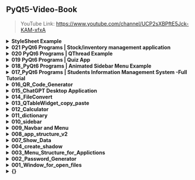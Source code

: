 ## PyQt5-Video-Book

> YouTube Link: https://www.youtube.com/channel/UCP2sXBPftE5Jck-KAM-xfxA

<details>
  <summary><strong>StyleSheet Example</strong></summary>
  
  #### QLineEdit
  
  * > https://youtu.be/HnzGjobOSh0
  * > https://youtu.be/6lgcioyeq3E
  
  ![Snipaste_2022-12-24_21-48-10](https://user-images.githubusercontent.com/31199068/216777886-50209acd-dd7a-47f6-9005-1b4d586f9ffd.png)
  ![Snipaste_2022-12-24_21-47-21](https://user-images.githubusercontent.com/31199068/216777909-3cc7efe9-1a75-43b1-b174-612fe9328453.png)

  #### Group List
  
  * > https://youtu.be/o4uYQjCsLoU
  
  ![cover](https://user-images.githubusercontent.com/31199068/216777987-6019ee8e-5ac9-40b4-8f00-8ee7de28011e.png)

  
  #### QCalendarWidget
  
  * > https://youtu.be/y3agkV1Iju4
  
  ![Snipaste_2022-04-18_21-56-49](https://user-images.githubusercontent.com/31199068/216777754-4a32d7ac-5ad5-4ef0-abeb-b3b31fe48fc3.png)

  
  #### QCheckBox
  
  * > https://youtu.be/Km0rFEVfx3M
  
  ![Snipaste_2023-02-04_10-17-12](https://user-images.githubusercontent.com/31199068/216778079-d91a4f5c-6fe1-405d-a537-ba1e2c5b662a.png)

  
  #### QComboBox
  
  * > https://youtu.be/S1bFw8Od0tU
  
  ![Snipaste_2023-02-04_10-18-50](https://user-images.githubusercontent.com/31199068/216778108-741cbff5-a1f7-44a5-b0ff-fc478e4c7de2.png)

  
  #### QPushButton
  
  * > https://youtu.be/xd2Ze6rL0G8
  
  ![Snipaste_2023-02-27_22-14-36](https://user-images.githubusercontent.com/31199068/221885012-f9bb5ee2-4977-4956-a1d2-27b390492e15.png)
  
</details>



<details>
  <summary><strong> 021 PyQt6 Programs | Stock/inventory management application </strong></summary>
  <br/>
  
  * > [https://youtu.be/Mv_oQ_OohPQ](https://youtu.be/AOciUtIElb8)
    
  ![image](https://github.com/ingwant/PyQt5-Video-Book/assets/31199068/689df0f5-8c46-4453-b02c-8330084780c7)
    
</details>


<details>
  <summary><strong> 020 PyQt6 Programs | QThread Example </strong></summary>
  <br/>
  
  * > [https://youtu.be/Mv_oQ_OohPQ](https://youtu.be/CRDXmbJ2Q_M)
    
    ![image](https://github.com/ingwant/PyQt5-Video-Book/assets/31199068/a95255fd-b314-447d-b980-7a28135394ad)

</details>


<details>
  <summary><strong> 019 PyQt6 Programs | Quiz App </strong></summary>
  <br/>
  
  * > https://youtu.be/yJmnWzgGodk
    
    ![image](https://github.com/ingwant/PyQt5-Video-Book/assets/31199068/b6418223-23e5-44d5-9ad1-548d7637f261)

</details>

<details>
  <summary><strong>018_PyQt6 Programs | Animated Sidebar Menu Example</strong></summary>
  <br/>
  
  * > [https://youtu.be/2WuHs-5kMl0](https://youtu.be/KxHFFHqeqG0)
    
  ![image](https://github.com/ingwant/PyQt5-Video-Book/assets/31199068/67c0b0e1-f4a7-4e2c-8799-cab31dd5ee4a)

</details>

<details>
  <summary><strong>017_PyQt6 Programs | Students Information Management System -Full Tutorial</strong></summary>
  <br/>
  
  * > https://youtu.be/2WuHs-5kMl0
    
  ![image](https://github.com/ingwant/PyQt5-Video-Book/assets/31199068/3288ace5-bd0e-4256-a875-d770d978f5a4)

</details>

<details>
  <summary><strong>016_QR_Code_Generator</strong></summary>
  <br/>
  
  * > https://youtu.be/Ie7pYINRlKI

  ![image](https://github.com/ingwant/PyQt5-Video-Book/assets/31199068/0f8f74d5-e704-402c-836c-215e4b5c234d)

</details>

<details>
  <summary><strong>015_ChatGPT Desktop Application</strong></summary>
  <br/>
  
  * > https://youtu.be/ySc5bCDkASg
  
  ![Snipaste_2023-02-27_22-14-36](https://user-images.githubusercontent.com/31199068/221885147-ed257003-c4cf-452c-9fea-d5ca07a42f71.png)

</details>

<details>
  <summary><strong>014_FileConvert</strong></summary>
  <br/>
  
  * > https://youtu.be/ghJQqKxLEPA
  
  ![Snipaste_2023-02-01_23-16-53](https://user-images.githubusercontent.com/31199068/216777674-a792efbf-54ae-418b-8154-3e4668c989af.png)
  
</details>

<details>
  <summary><strong>013_QTableWidget_copy_paste</strong></summary>
  <br/>
  
  * > https://youtu.be/_VbAukmBCCo
</details>


<details>
  <summary><strong> 012_Calculator </strong></summary>
  <br/>
  
  * > https://youtu.be/H6MZHap7nKM
</details>

<details>
  <summary><strong> 011_dictionary </strong></summary>
  <br/>
  
  * > https://youtu.be/m0iBbf5S_wI
  
  ![image](https://user-images.githubusercontent.com/31199068/216778186-25015039-644b-46be-b90a-0d114e5031f2.png)

  
</details>

<details>
  <summary><strong> 010_sidebar </strong></summary>
  <br/>
  
  * > https://youtu.be/7DXxQV47jOU
  
  ![image](https://user-images.githubusercontent.com/31199068/216778276-633068ad-cb13-4d94-9b26-d9993fb251fd.png)

</details>


<details>
  <summary><strong> 009_Navbar and Menu </strong></summary>
  <br/>
  
  * > https://youtu.be/XAl4bHImctA
  
  ![image](https://user-images.githubusercontent.com/31199068/216778335-44589ee7-e043-4592-ae9d-d2f708402f5b.png)

  
</details>


<details>
  <summary><strong> 008_app_structure_v2 </strong></summary>
  <br/>
  
  * > https://youtu.be/jWxNfb7Hng8
  
  ![image](https://user-images.githubusercontent.com/31199068/216778380-b74e1edc-93d2-4310-a563-fb6247742dab.png)

  
</details>

<details>
  <summary><strong> 007_Show_Data </strong></summary>
  <br/>
  
  * > https://youtu.be/lHa11Ub_JCY
</details>


<details>
  <summary><strong> 004_create_shadow </strong></summary>
  <br/>
  
  * > {}
</details>


<details>
  <summary><strong> 003_Menu_Structure_for_Applictions </strong></summary>
  <br/>
  
  * > https://youtu.be/JKVq_-uuELI
  
  ![image](https://user-images.githubusercontent.com/31199068/216778444-5a67df13-c794-4b6c-a094-00b718c76a82.png)

  
</details>


<details>
  <summary><strong> 002_Password_Generator </strong></summary>
  <br/>
  
  * > Part1: https://youtu.be/hWGdSFH8haE

  * > Part2: https://youtu.be/1Y7EeL3J8C4

  * > Part3: https://youtu.be/Dw5wUUG97Sk

  * > Part4: https://youtu.be/iqugGUppJPo
  
  ![image](https://user-images.githubusercontent.com/31199068/216778494-e9c2943d-9b8b-4088-93a3-c13e1273dacd.png)
  
  ![image](https://user-images.githubusercontent.com/31199068/216778509-b5f2ae8b-fe0c-45dc-b234-e9911119df47.png)

![image](https://user-images.githubusercontent.com/31199068/216778595-c3fe236e-1039-4ca5-b4ff-f2d3e00f93e5.png)

  
</details>

<details>
  <summary><strong> 001_Window_for_open_files </strong></summary>
  <br/>
  
  * > https://youtu.be/Mv_oQ_OohPQ
</details>


<details>
  <summary><strong> {} </strong></summary>
  <br/>
  
  * > {}
</details>

